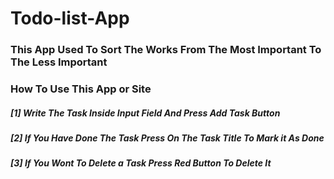 # Todo-list-App

### This App Used To Sort The Works From The Most Important To The Less Important 

### How To Use This App or Site
##### [1] Write The Task Inside Input Field And Press Add Task Button
##### [2] If You Have Done The Task Press On The Task Title To Mark it As Done
##### [3] If You Wont To Delete a Task Press Red Button To Delete It
